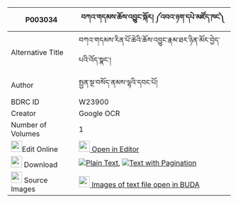 |P003034|བཀའ་གདམས་ཆོས་འབྱུང་སྐོར། ༼འབའ་ཉག་དཔེ་མཛོད་ཁང༽ 
| --- | --- 
|Alternative Title |བཀའ་གདམས་རིན་པོ་ཆེའི་ཆོས་འབྱུང་རྣམ་ཐར་ཉིན་མོར་བྱེད་པའི་འོད་སྣང་།
|Author| སྤྱན་སྔ་བསོད་ནམས་ལྷའི་དབང་པོ།
|BDRC ID | W23900
|Creator | Google OCR
|Number of Volumes| 1
|<img width="25" src="https://img.icons8.com/color/25/000000/edit-property.png">Edit Online| [<img width="25" src="https://avatars.githubusercontent.com/u/45091458?s=200&v=4"> Open in Editor](http://editor.openpecha.org/P003034)
|<img width="25" src="https://img.icons8.com/fluent/48/000000/download-2.png"/>  Download | [![](https://img.icons8.com/color/20/000000/txt.png)Plain Text](https://github.com/Openpecha/P003034/releases/download/v1/ka_dam_chojung_kor_ba_nyak_ped_plain_P003034.zip), [![](https://img.icons8.com/color/20/000000/txt.png)Text with Pagination](https://github.com/Openpecha/P003034/releases/download/v1/ka_dam_chojung_kor_ba_nyak_ped_pages_P003034.zip)
|<img width="25" src="https://img.icons8.com/plasticine/100/000000/pictures-folder.png"/>  Source Images | [<img width="25" src="https://library.bdrc.io/icons/BUDA-small.svg"> Images of text file open in BUDA](https://library.bdrc.io/show/bdr:W23900)